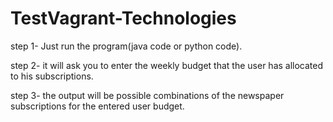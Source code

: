 # TestVagrant-Technologies

step 1- Just run the program(java code or python code).

step 2- it will ask you to enter the weekly budget that the user has allocated to his subscriptions.

step 3- the output will be possible combinations of the newspaper subscriptions for the entered user budget.
